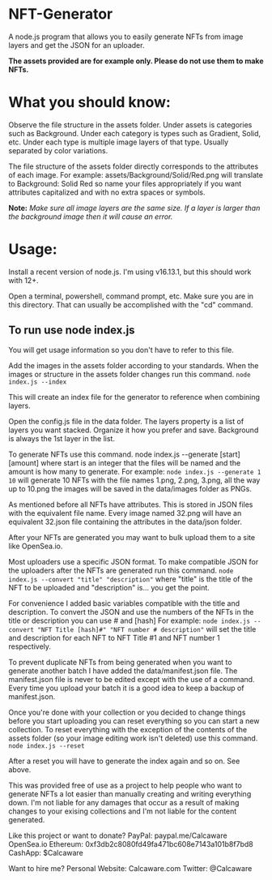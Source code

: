# NFT-Generator
A node.js program that allows you to easily generate NFTs from image layers and get the JSON for an uploader.

**The assets provided are for example only. Please do not use them to make NFTs.**

# What you should know:
Observe the file structure in the assets folder.
Under assets is categories such as Background.
Under each category is types such as Gradient, Solid, etc.
Under each type is multiple image layers of that type. Usually separated by color variations.

The file structure of the assets folder directly corresponds to the attributes of each image.
For example:
	assets/Background/Solid/Red.png
	will translate to
	Background: Solid Red
so name your files appropriately if you want attributes capitalized and with no extra spaces or symbols.

**Note:** *Make sure all image layers are the same size.
If a layer is larger than the background image then it will cause an error.*


# Usage:

Install a recent version of node.js. I'm using v16.13.1, but this should work with 12+.

Open a terminal, powershell, command prompt, etc.
Make sure you are in this directory. That can usually be accomplished with the "cd" command.

## To run use node index.js
You will get usage information so you don't have to refer to this file.

Add the images in the assets folder according to your standards.
When the images or structure in the assets folder changes run this command.
`node index.js --index`

This will create an index file for the generator to reference when combining layers.

Open the config.js file in the data folder. The layers property is a list of layers you want stacked.
Organize it how you prefer and save. Background is always the 1st layer in the list.

To generate NFTs use this command.
node index.js --generate [start] [amount]
where start is an integer that the files will be named and the amount is how many to generate.
For example:
	`node index.js --generate 1 10`
	will generate 10 NFTs with the file names 1.png, 2.png, 3.png, all the way up to 10.png
	the images will be saved in the data/images folder as PNGs.

As mentioned before all NFTs have attributes. This is stored in JSON files with the equivalent file name.
Every image named 32.png will have an equivalent 32.json file containing the attributes in the data/json folder.

After your NFTs are generated you may want to bulk upload them to a site like OpenSea.io.

Most uploaders use a specific JSON format.
To make compatible JSON for the uploaders after the NFTs are generated run this command.
	`node index.js --convert "title" "description"`
	where "title" is the title of the NFT to be uploaded and "description" is... you get the point.

For convenience I added basic variables compatible with the title and description.
To convert the JSON and use the numbers of the NFTs in the title or description you can use # and [hash]
For example:
	`node index.js --convert "NFT Title [hash]#" "NFT number # description"`
	will set the title and description for each NFT to
	NFT Title #1
	and
	NFT number 1
	respectively.


To prevent duplicate NFTs from being generated when you want to generate another batch I have added the data/manifest.json file.
The manifest.json file is never to be edited except with the use of a command.
Every time you upload your batch it is a good idea to keep a backup of manifest.json.


Once you're done with your collection or you decided to change things before you start uploading you can reset everything so you can start a new collection.
To reset everything with the exception of the contents of the assets folder (so your image editing work isn't deleted) use this command.
	`node index.js --reset`


After a reset you will have to generate the index again and so on. See above.


This was provided free of use as a project to help people who want to generate NFTs a lot easier than manually creating and writing everything down.
I'm not liable for any damages that occur as a result of making changes to your exising collections and I'm not liable for the content generated.


Like this project or want to donate?
PayPal: paypal.me/Calcaware
OpenSea.io Ethereum: 0xf3db2c8080fd49fa471bc608e7143a101b8f7bd8
CashApp: $Calcaware


Want to hire me?
Personal Website: Calcaware.com
Twitter: @Calcaware

